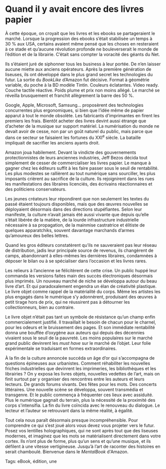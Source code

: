# Quand il y avait encore des livres papier

À cette époque, on croyait que les livres et les ebooks se partageraient le marché. Lorsque la progression des ebooks s’était stabilisée un temps à 30 % aux USA, certains avaient même pensé que les choses en resteraient à ce stade et qu’aucune révolution profonde ne bouleverserait le monde de l’édition et de la librairie. C’était sans compter la voracité des géants du Net.

Ils s’étaient juré de siphonner tous les business à leur portée. De n’en laisser aucune miette aux anciens opérateurs. Après la première génération de liseuses, ils ont développé dans le plus grand secret les technologies du futur. La sortie du *BookLike* d’Amazon fut décisive. Format à géométrie variable, du poche à la BD modèle Tintin. Couleurs éclatantes. Video ready. Couche tactile réactive. Poids plume et prix non moins allégé. Le marché se réveilla brusquement et franchit allègrement la barre des 50 %.

Google, Apple, Microsoft, Samsung… proposèrent des technologies concurrentes plus ergonomiques, si bien que l’idée même de papier apparut à tout le monde obsolète. Les fabricants d’imprimantes en firent les premiers les frais. Bientôt acheter des livres devint aussi étrange que d’acheter de la musique sur support matériel. La numérisation du monde ne devait avoir de cesse, non par un goût naturel du public, mais parce que dans ce secteur se faisaient les fortunes du XXI<sup>e</sup> siècle. La bataille impliquait de sacrifier les anciens ayants droit.

Amazon joua habilement. Devant la vindicte des gouvernements protectionnistes de leurs anciennes industries, Jeff Bezos décida tout simplement de cesser de commercialiser les livres papier. Le manque à gagner chez les éditeurs suffit à les faire passer sous le seuil de rentabilité. Les plus modestes se rallièrent au tout numérique sans sourciller, les plus imposants crièrent au sacrifice de la culture. Ils rejoignirent dans les rues les manifestations des libraires licenciés, des écrivains réactionnaires et des politiciens conservateurs.

Les jeunes créateurs leur répondirent que non seulement les textes du passé étaient toujours disponibles, mais que des œuvres nouvelles se déployaient désormais dans des directions stupéfiantes. Selon leur manifeste, la culture n’avait jamais été aussi vivante que depuis qu’elle s’était libérée de la matière, de la lourde infrastructure industrielle nécessaire à sa propagation, de la mainmise castratrice et élitiste de quelques apparatchiks, souvent davantage marchands d’armes qu’amoureux des belles lettres.

Quand les gros éditeurs constatèrent qu’ils ne sauveraient pas leur réseau de distribution, jadis leur principale source de revenus, ils changèrent de camps, abandonnant à elles-mêmes les dernières libraires, condamnées à déposer le bilan ou à se spécialiser dans l’occasion et les livres rares.

Les relieurs à l’ancienne se félicitèrent de cette crise. Un public huppé leur commanda les versions faites main des succès électroniques désormais plus imprimés. Un nouveau marché de niche se développa autour du beau livre d’art. Et qui paradoxalement engendra un élan de créativité plastique. Le livre objet comme rappel de la matérialité du corps. Même les artistes les plus engagés dans le numérique s’y adonnèrent, produisant des œuvres à petit tirage hors de prix, qui ne réussirent pas à détourner les collectionneurs, bien au contraire.

Le livre objet n’était pas tant un symbole de résistance qu’un champ enfin commercialement justifié. Il travaillait le besoin de chacun pour le charnel, pour les odeurs et le bruissement des pages. Et son immédiate rentabilité donna une bouffée d’oxygène aux auteurs qui depuis des décennies vivaient sous le seuil de la pauvreté. Les moins populaires sur le marché grand public devinrent les *must have* sur le marché de l’objet. Leur folie expérimentale se traduisant en formes extraordinaires.

À la fin de la culture annoncée succéda un âge d’or qui s’accompagna de questions épineuses aux urbanistes. Comment réhabiliter les nouvelles friches industrielles que devinrent les imprimeries, les bibliothèques et les librairies ? On y exposa les livres objets, nouvelles vedettes de l’art, mais on finit surtout par y organiser des rencontres entre les auteurs et leurs lecteurs. De grands forums vivants. Des fêtes pour les mots. Des concerts littéraires. Une nouvelle scène se développa, souvent transmédia et transgenre. Et le public commença à fréquenter ces lieux avec assiduité. Plus le numérique gagnait du terrain, plus la nécessité de la proximité des corps s'intensifia. La fin du livre coïncida avec le renouveau du dialogue. Le lecteur et l’auteur se retrouvant dans la même réalité, à égalité.

Tout cela nous paraît désormais presque incompréhensible. Pour comprendre ce qui s’est joué alors vous devez vous projeter vers le futur. Posez vos lentilles holographiques, qui ne sont après tout que des liseuses modernes, et imaginez que les mots se matérialisent directement dans votre cortex. Ils n’ont plus de forme, plus qu’un sens et qu’une musique, et ils défilent à une vitesse vertigineuse. Jusqu’à l’art de raconter des histoires en serait chamboulé. Bienvenue dans le *MentalBook* d'Amazon.

Tags: eBook, édition, une